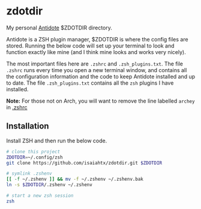# zdotdir

My personal [Antidote](https://github.com/mattmc3/antidote) $ZDOTDIR directory.

Antidote is a ZSH plugin manager, $ZDOTDIR is where the config files are
stored. Running the below code will set up your terminal to look and function
exactly like mine (and I think mine looks and works very nicely).

The most important files here are `.zshrc` and `.zsh_plugins.txt`. The file
`.zshrc` runs every time you open a new terminal window, and contains all the
configuration information and the code to keep Antidote installed and up to
date. The file `.zsh_plugins.txt` contains all the `zsh` plugins I have
installed.

**Note:** For those not on Arch, you will want to remove the line labelled
`archey` in [.zshrc](.zshrc)

## Installation

Install ZSH and then run the below code.

```zsh
# clone this project
ZDOTDIR=~/.config/zsh
git clone https://github.com/isaiahtx/zdotdir.git $ZDOTDIR

# symlink .zshenv
[[ -f ~/.zshenv ]] && mv -f ~/.zshenv ~/.zshenv.bak
ln -s $ZDOTDIR/.zshenv ~/.zshenv

# start a new zsh session
zsh
```
